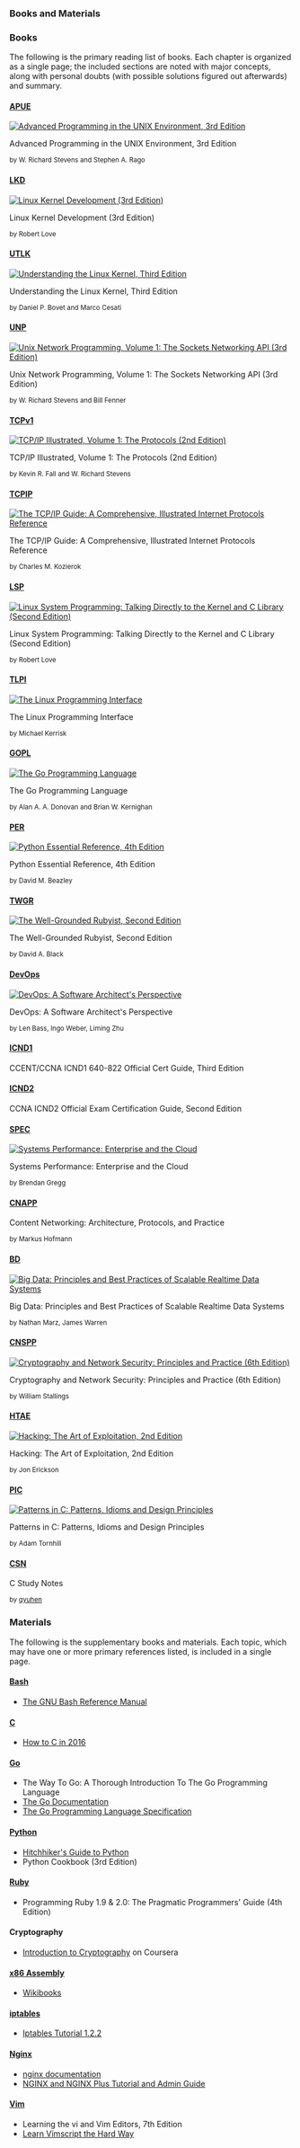 ### **Books and Materials**

### Books

The following is the primary reading list of books. Each chapter is organized as a single page; the included sections are noted with major concepts, along with personal doubts (with possible solutions figured out afterwards) and summary.

#### [APUE](apue/index.md)

[![Advanced Programming in the UNIX Environment, 3rd Edition](apue/cover_80.jpg)](apue/cover.jpg "Advanced Programming in the UNIX Environment, 3rd Edition")

Advanced Programming in the UNIX Environment, 3rd Edition

<small>by W. Richard Stevens and Stephen A. Rago</small>

#### [LKD](lkd/index.md)

[![Linux Kernel Development (3rd Edition)](lkd/cover_80.jpg)](lkd/cover.jpg "Linux Kernel Development (3rd Edition)")

Linux Kernel Development (3rd Edition)

<small>by Robert Love</small>

#### [UTLK](utlk/index.md)

[![Understanding the Linux Kernel, Third Edition](utlk/cover_80.jpg)](utlk/cover.jpg "Understanding the Linux Kernel, Third Edition")

Understanding the Linux Kernel, Third Edition

<small>by Daniel P. Bovet and Marco Cesati</small>

#### [UNP](unp/index.md)

[![Unix Network Programming, Volume 1: The Sockets Networking API (3rd Edition)](unp/cover_80.gif)](unp/cover.gif "Unix Network Programming, Volume 1: The Sockets Networking API (3rd Edition)")

Unix Network Programming, Volume 1: The Sockets Networking API (3rd Edition)

<small>by W. Richard Stevens and Bill Fenner</small>

#### [TCPv1](tcpv1/index.md)

[![TCP/IP Illustrated, Volume 1: The Protocols (2nd Edition)](tcpv1/cover_80.jpg)](tcpv1/cover.jpg "TCP/IP Illustrated, Volume 1: The Protocols (2nd Edition)")

TCP/IP Illustrated, Volume 1: The Protocols (2nd Edition)

<small>by Kevin R. Fall and W. Richard Stevens</small>

#### [TCPIP](tcpip/index.md)

[![The TCP/IP Guide: A Comprehensive, Illustrated Internet Protocols Reference](tcpip/cover_80.png)](tcpip/cover.png "The TCP/IP Guide: A Comprehensive, Illustrated Internet Protocols Reference")

The TCP/IP Guide: A Comprehensive, Illustrated Internet Protocols Reference

<small>by Charles M. Kozierok</small>

#### [LSP](lsp/index.md)

[![Linux System Programming: Talking Directly to the Kernel and C Library (Second Edition)](lsp/cover_80.jpg)](lsp/cover.jpg "Linux System Programming: Talking Directly to the Kernel and C Library (Second Edition)")

Linux System Programming: Talking Directly to the Kernel and C Library (Second Edition)

<small>by Robert Love</small>

#### [TLPI](tlpi/index.md)

[![The Linux Programming Interface](tlpi/cover_80.png)](tlpi/cover.png "The Linux Programming Interface")

The Linux Programming Interface

<small>by Michael Kerrisk</small>

#### [GOPL](gopl/index.md)

[![The Go Programming Language](gopl/cover_80.png)](gopl/cover.png "The Go Programming Language")

The Go Programming Language

<small>by Alan A. A. Donovan and Brian W. Kernighan</small>

#### [PER](per/index.md)

[![Python Essential Reference, 4th Edition](per/cover_80.jpg)](per/cover.jpg "Python Essential Reference, 4th Edition")

Python Essential Reference, 4th Edition

<small>by David M. Beazley </small>

#### [TWGR](twgr/index.md)

[![The Well-Grounded Rubyist, Second Edition](twgr/cover_80.png)](twgr/cover.png "The Well-Grounded Rubyist, Second Edition")

The Well-Grounded Rubyist, Second Edition

<small>by David A. Black</small>

#### [DevOps](devops/index.md)

[![DevOps: A Software Architect's Perspective](devops/cover_80.jpg)](devops/cover.jpg "DevOps: A Software Architect's Perspective")

DevOps: A Software Architect's Perspective

<small>by Len Bass, Ingo Weber, Liming Zhu</small>

#### [ICND1](icnd1/index.md)

CCENT/CCNA ICND1 640-822 Official Cert Guide, Third Edition

#### [ICND2](icnd2/index.md)

CCNA ICND2 Official Exam Certification Guide, Second Edition

#### [SPEC](spec/index.md)

[![Systems Performance: Enterprise and the Cloud](spec/cover_80.png)](spec/cover.png "Systems Performance: Enterprise and the Cloud")

Systems Performance: Enterprise and the Cloud

<small>by Brendan Gregg</small>

#### [CNAPP](cnapp/index.md)

Content Networking: Architecture, Protocols, and Practice

<small>by Markus Hofmann</small>

#### [BD](bd/index.md)

[![Big Data: Principles and Best Practices of Scalable Realtime Data Systems](bd/cover_80.png)](bd/cover.png "Big Data: Principles and Best Practices of Scalable Realtime Data Systems")

Big Data: Principles and Best Practices of Scalable Realtime Data Systems

<small>by Nathan Marz, James Warren</small>

#### [CNSPP](cnspp/index.md)

[![Cryptography and Network Security: Principles and Practice (6th Edition)](cnspp/cover_80.jpg)](cnspp/cover.jpg "Cryptography and Network Security: Principles and Practice (6th Edition)")

Cryptography and Network Security: Principles and Practice (6th Edition)

<small>by William Stallings</small>

#### [HTAE](htae/index.md)

[![Hacking: The Art of Exploitation, 2nd Edition](htae/cover_80.jpg)](htae/cover.jpg "Hacking: The Art of Exploitation, 2nd Edition")

Hacking: The Art of Exploitation, 2nd Edition

<small>by Jon Erickson</small>

#### [PIC](pic/index.md)

[![Patterns in C: Patterns, Idioms and Design Principles](pic/cover_80.jpg)](pic/cover.jpg "Patterns in C: Patterns, Idioms and Design Principles")

Patterns in C: Patterns, Idioms and Design Principles

<small>by Adam Tornhill</small>

#### [CSN](csn/index.md)

C Study Notes

<small>by [qyuhen](https://github.com/qyuhen)</small>

### Materials

The following is the supplementary books and materials. Each topic, which may have one or more primary references listed, is included in a single page.

#### [Bash](bash/index.md)

* [The GNU Bash Reference Manual](https://www.gnu.org/software/bash/manual/)

#### [C](c/index.md)

* [How to C in 2016](https://matt.sh/howto-c)

#### [Go](golang/index.md)

* The Way To Go: A Thorough Introduction To The Go Programming Language
* [The Go Documentation](https://golang.org/doc/)
* [The Go Programming Language Specification](https://golang.org/ref/spec)

#### [Python](python/index.md)

* [Hitchhiker's Guide to Python](http://docs.python-guide.org/en/latest/)
* Python Cookbook (3rd Edition)

#### [Ruby](ruby/index.md)

* Programming Ruby 1.9 & 2.0: The Pragmatic Programmers' Guide (4th Edition)

#### Cryptography

* [Introduction to Cryptography](https://class.coursera.org/crypto-preview/lecture) on Coursera

#### [x86 Assembly](asm/index.md)

* [Wikibooks](https://en.wikibooks.org/wiki/X86_Assembly)

#### [iptables](iptables/index.md)

* [Iptables Tutorial 1.2.2](http://homes.di.unimi.it/sisop/qemu/iptables-tutorial.pdf)

#### [Nginx](nginx/index.md)

* [nginx documentation](http://nginx.org/en/docs/)
* [NGINX and NGINX Plus Tutorial and Admin Guide](http://nginx.com/resources/admin-guide/)

#### [Vim](vim/index.md)

* Learning the vi and Vim Editors, 7th Edition
* [Learn Vimscript the Hard Way](http://learnvimscriptthehardway.stevelosh.com/)
